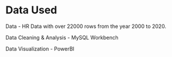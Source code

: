 # Data Used
Data - HR Data with over 22000 rows from the year 2000 to 2020.

Data Cleaning & Analysis - MySQL Workbench

Data Visualization - PowerBI
